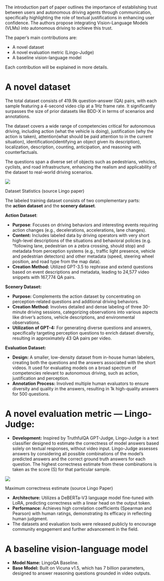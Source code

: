 
The introduction part of paper outlines the importance of establishing trust between users and autonomous driving agents through communication, specifically highlighting the role of textual justifications in enhancing user confidence. The authors propose integrating Vision-Language Models (VLMs) into autonomous driving to achieve this trust.

The paper’s main contributions are:

- A novel dataset
- A novel evaluation metric (Lingo-Judge)
- A baseline vision-language model

Each contribution will be explained in more details.

# **A novel dataset**

The total dataset consists of 419.9k question-answer (QA) pairs, with each sample featuring a 4-second video clip at a 1Hz frame rate. It significantly surpasses the size of prior datasets like BDD-X in terms of scenarios and annotations.

The dataset covers a wide range of competencies critical for autonomous driving, including action (what the vehicle is doing), justification (why the action is taken), attention(what should be paid attention to in the current situation), identification(identifying an object given its description), localization, description, counting, anticipation, and reasoning with counterfactuals.

The questions span a diverse set of objects such as pedestrians, vehicles, cyclists, and road infrastructure, enhancing the realism and applicability of the dataset to real-world driving scenarios.

![](https://miro.medium.com/v2/resize:fit:1400/1*LF_-1CSmsd9wr5jB8ApaFg.png)

Dataset Statistics (source Lingo paper)

The labeled training dataset consists of two complementary parts: the **action dataset** and the **scenery dataset**.

**Action Dataset**:

- **Purpose**: Focuses on driving behaviors and interesting events requiring action changes (e.g., decelerations, accelerations, lane changes).
- **Content:** Includes labeled data by driving operators with very short high-level descriptions of the situations and behavioral policies (e.g. “following lane, pedestrian on a zebra crossing, should stop) and metadata from perception systems (e.g., traffic light presence, vehicle and pedestrian detectors) and other metadata (speed, steering wheel position, and road type from the map data).
- **Creation Method:** Utilized GPT-3.5 to rephrase and extend questions based on event descriptions and metadata, leading to 24,577 video snippets with 167,774 QA pairs.

**Scenery Dataset:**

- **Purpose:** Complements the action dataset by concentrating on perception-related questions and additional driving behaviors.
- **Creation Method:** Involves detailed and dense labeling of three 30-minute driving sessions, categorizing observations into various aspects like driver’s actions, vehicle descriptions, and environmental observations.
- **Utilization of GPT-4:** For generating diverse questions and answers, specifically targeting perception questions to enrich dataset diversity, resulting in approximately 43 QA pairs per video.

**Evaluation Dataset:**

- **Design:** A smaller, low-density dataset from in-house human labelers, creating both the questions and the answers associated with the short videos. It used for evaluating models on a broad spectrum of competencies relevant to autonomous driving, such as action, justification and perception.
- **Annotation Process:** Involved multiple human evaluators to ensure diversity and quality in the answers, resulting in 1k high-quality answers for 500 questions.

# A novel evaluation metric — Lingo-Judge:

- **Development:** Inspired by TruthfulQA GPT-Judge, Lingo-Judge is a text classifier designed to estimate the correctness of model answers based solely on textual responses, without video input. Lingo-Judge assesses answers by considering all possible combinations of the model’s predicted answers and the correct ground truth answers for each question. The highest correctness estimate from these combinations is taken as the score (S) for that particular sample.

![](https://miro.medium.com/v2/resize:fit:902/1*HYws969yhgt5sbPqJB9n1A.png)

Maximum correctness estimate (source Lingo Paper)

- **Architecture:** Utilizes a DeBERTa-V3 language model fine-tuned with LoRA, predicting correctness with a linear head on the output token.
- **Performance:** Achieves high correlation coefficients (Spearman and Pearson) with human ratings, demonstrating its efficacy in reflecting human judgment.
- The datasets and evaluation tools were released publicly to encourage community engagement and further advancement in the field.

# **A baseline vision-language model**

- **Model Name:** LingoQA Baseline.
- **Base Model:** Built on Vicuna v1.5, which has 7 billion parameters, designed to answer reasoning questions grounded in video outputs.